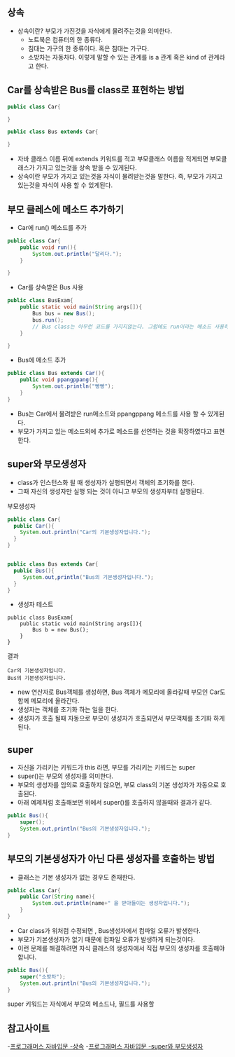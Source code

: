 ## 상속
- 상속이란? 부모가 가진것을 자식에게 물려주는것을 의미한다.
    - 노트북은 컴퓨터의 한 종류다.
    - 침대는 가구의 한 종류이다. 혹은 침대는 가구다.
    - 소방차는 자동차다.
이렇게 말할 수 있는 관계를 is a 관계 혹은 kind of 관계라고 한다.

## Car를 상속받은 Bus를 class로 표현하는 방법
~~~ java
public class Car{

}

public class Bus extends Car{

}
~~~     
- 자바 클래스 이름 뒤에 extends 키워드를 적고 부모클래스 이름을 적게되면 부모클래스가 가지고 있는것을 상속 받을 수 있게된다.
- 상속이란 부모가 가지고 있는것을 자식이 물려받는것을 말한다. 즉, 부모가 가지고 있는것을 자식이 사용 할 수 있게된다.

## 부모 클레스에 메소드 추가하기
- Car에 run() 메소드를 추가
~~~ java
public class Car{
    public void run(){
        System.out.println("달리다.");
    }

}
~~~

- Car를 상속받은 Bus 사용
~~~ java
public class BusExam{
    public static void main(String args[]){
        Bus bus = new Bus();
        bus.run();
        // Bus class는 아무런 코드를 가지지않는다. 그럼에도 run이라는 메소드 사용하는데 문제되지 않음
    }

}
~~~

- Bus에 메소드 추가
~~~ java
public class Bus extends Car(){
    public void ppangppang(){
        System.out.println("빵빵");
    }
}
~~~
- Bus는 Car에서 물려받은 run메소드와 ppangppang 메소드를 사용 할 수 있게된다.
- 부모가 가지고 있는 메소드외에 추가로 메소드를 선언하는 것을 확장하였다고 표현한다.

## super와 부모생성자
- class가 인스턴스화 될 때 생성자가 실행되면서 객체의 초기화를 한다. 
- 그때 자신의 생성자만 실행 되는 것이 아니고 부모의 생성자부터 실행된다.

부모생성자
~~~java
public class Car{
  public Car(){
    System.out.println("Car의 기본생성자입니다.");
  }
}


public class Bus extends Car{
  public Bus(){
     System.out,println("Bus의 기본생성자입니다.");
  }
}
~~~

- 생성자 테스트
~~~
public class BusExam{
    public static void main(String args[]){
        Bus b = new Bus();
    }
}
~~~

결과
~~~
Car의 기본생성자입니다.
Bus의 기본생성자입니다.
~~~
- new 연산자로 Bus객체를 생성하면, Bus 객체가 메모리에 올라갈때 부모인 Car도 함께 메모리에 올라간다.
- 생성자는 객체를 초기화 하는 일을 한다.
- 생성자가 호출 될때 자동으로 부모이 생성자가 호출되면서 부모객체를 초기화 하게된다.

## super
- 자신을 가리키는 키워드가 this 라면, 부모를 가리키는 키워드는 super
- super()는 부모의 생성자를 의미한다.
- 부모의 생성자를 임의로 호출하지 않으면, 부모 class의 기본 생성자가 자동으로 호출된다.
- 아래 예제처럼 호출해보면 위에서 super()를 호출하지 않을때와 결과가 같다.

~~~ java
public Bus(){
    super();
    System.out,println("Bus의 기본생성자입니다.");
}
~~~

## 부모의 기본생성자가 아닌 다른 생성자를 호출하는 방법
- 클래스는 기본 생성자가 없는 경우도 존재한다.
~~~java
public class Car{
    public Car(String name){
        System.out.println(name+" 을 받아들이는 생성자입니다.");
    }
}
~~~
- Car class가 위처럼 수정되면 , Bus생성자에서 컴파일 오류가 발생한다.
- 부모가 기본생성자가 없기 때문에 컴파일 오류가 발생하게 되는것이다.
- 이런 문제를 해결하려면 자식 클래스의 생성자에서 직접 부모의 생성자를 호출해야 합니다.
~~~java
public Bus(){
    super("소방차");
    System.out.println("Bus의 기본생성자입니다.");
}
~~~

super 키워드는 자식에서 부모의 메소드나, 필드를 사용할

## 참고사이트
-[프로그래머스 자바입문 -상속](https://programmers.co.kr/learn/courses/5/lessons/186)
-[프로그래머스 자바입문 -super와 부모생성자](https://programmers.co.kr/learn/courses/5/lessons/192)